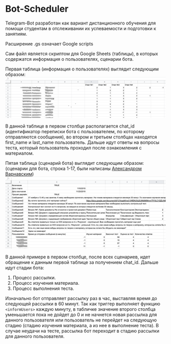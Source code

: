 # Bot-Scheduler
Telegram-Bot разработан как вариант дистанционного обучения для помощи студентам в отслеживании их успеваемости и подготовки к занятиям.

Расширение .gs означает Google scripts

Сам файл является скриптом для Google Sheets (таблицы), в которых содержатся информация о пользователях, сценарии бота.

Первая таблица (информация о пользователях) выглядит следующим образом:
![First table example](/first_table.png)

В данной таблице в первом столбце располагается chat_id (идентификатор переписки бота с пользователем, по которому отправляются сообщения), во втором и третьем столбцах находятся first_name и last_name пользователь. Дальше идут ответы на вопросы теста, который пользователь проходил после ознакомления с материалом.

Пятая таблица (сценарий бота) выглядит следующим образом: (сценарии для бота, строка 1-17, были написаны [Александром Варнавским](https://www.hse.ru/staff/avarnavsky))
![Fifth table example](/fifth_table.png)

В данной примере в первом столбце, после всех сценариев, идет обращение к данным первой таблице за получением chat_id.
Дальше идут стадии бота:
  1) Процесс рассылки.
  2) Процесс изучения материала.
  3) Процесс выполнения теста.

Изначально бот отправляет рассылку раз в час, выставляя время до следующей рассылки в 60 минут. Так как триггер выполняет функцию `<informUsers>` каждую минуту, в табличке значение второго столбца уменьшается пока не дойдет до 0 и не начнется новая рассылка для данного пользователя или пользователь не перейдет на следующую стадию (стадию изучения материала, а из нее в выполнение теста). В случае неудачи на тесте, рассылка бот переходит в стадию рассылки для данного пользователя.
